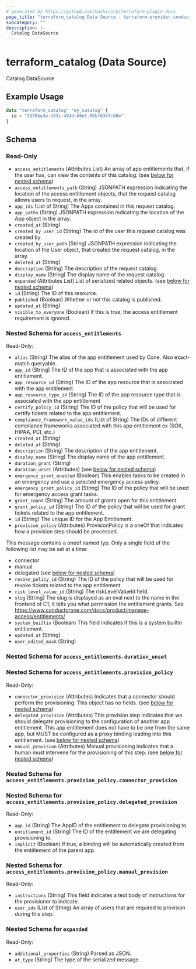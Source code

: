 ```yaml
---
# generated by https://github.com/hashicorp/terraform-plugin-docs
page_title: "terraform_catalog Data Source - terraform-provider-conductorone"
subcategory: ""
description: |-
  Catalog DataSource
---
```


# terraform_catalog (Data Source)

Catalog DataSource

## Example Usage

```terraform
data "terraform_catalog" "my_catalog" {
  id = "3378be3e-d33c-494d-b9ef-06bf634fc68e"
}
```

<!-- schema generated by tfplugindocs -->
## Schema

### Read-Only

- `access_entitlements` (Attributes List) An array of app entitlements that, if the user has, can view the contents of this catalog. (see [below for nested schema](#nestedatt--access_entitlements))
- `access_entitlements_path` (String) JSONPATH expression indicating the location of the access entitlement objects, that the request catalog allows users to request, in the array.
- `app_ids` (List of String) The Apps contained in this request catalog.
- `app_paths` (String) JSONPATH expression indicating the location of the App object in the array.
- `created_at` (String)
- `created_by_user_id` (String) The id of the user this request catalog was created by.
- `created_by_user_path` (String) JSONPATH expression indicating the location of the User object, that created the request catalog, in the array.
- `deleted_at` (String)
- `description` (String) The description of the request catalog.
- `display_name` (String) The display name of the request catalog.
- `expanded` (Attributes List) List of serialized related objects. (see [below for nested schema](#nestedatt--expanded))
- `id` (String) The ID of this resource.
- `published` (Boolean) Whether or not this catalog is published.
- `updated_at` (String)
- `visible_to_everyone` (Boolean) If this is true, the access entitlement requirement is ignored.

<a id="nestedatt--access_entitlements"></a>
### Nested Schema for `access_entitlements`

Read-Only:

- `alias` (String) The alias of the app entitlement used by Cone. Also exact-match queryable.
- `app_id` (String) The ID of the app that is associated with the app entitlement.
- `app_resource_id` (String) The ID of the app resource that is associated with the app entitlement
- `app_resource_type_id` (String) The ID of the app resource type that is associated with the app entitlement
- `certify_policy_id` (String) The ID of the policy that will be used for certify tickets related to the app entitlement.
- `compliance_framework_value_ids` (List of String) The IDs of different compliance frameworks associated with this app entitlement ex (SOX, HIPAA, PCI, etc.)
- `created_at` (String)
- `deleted_at` (String)
- `description` (String) The description of the app entitlement.
- `display_name` (String) The display name of the app entitlement.
- `duration_grant` (String)
- `duration_unset` (Attributes) (see [below for nested schema](#nestedatt--access_entitlements--duration_unset))
- `emergency_grant_enabled` (Boolean) This enables tasks to be created in an emergency and use a selected emergency access policy.
- `emergency_grant_policy_id` (String) The ID of the policy that will be used for emergency access grant tasks.
- `grant_count` (String) The amount of grants open for this entitlement
- `grant_policy_id` (String) The ID of the policy that will be used for grant tickets related to the app entitlement.
- `id` (String) The unique ID for the App Entitlement.
- `provision_policy` (Attributes) ProvisionPolicy is a oneOf that indicates how a provision step should be processed.

This message contains a oneof named typ. Only a single field of the following list may be set at a time:
  - connector
  - manual
  - delegated (see [below for nested schema](#nestedatt--access_entitlements--provision_policy))
- `revoke_policy_id` (String) The ID of the policy that will be used for revoke tickets related to the app entitlement
- `risk_level_value_id` (String) The riskLevelValueId field.
- `slug` (String) The slug is displayed as an oval next to the name in the frontend of C1, it tells you what permission the entitlement grants. See https://www.conductorone.com/docs/product/manage-access/entitlements/
- `system_builtin` (Boolean) This field indicates if this is a system builtin entitlement.
- `updated_at` (String)
- `user_edited_mask` (String)

<a id="nestedatt--access_entitlements--duration_unset"></a>
### Nested Schema for `access_entitlements.duration_unset`


<a id="nestedatt--access_entitlements--provision_policy"></a>
### Nested Schema for `access_entitlements.provision_policy`

Read-Only:

- `connector_provision` (Attributes) Indicates that a connector should perform the provisioning. This object has no fields. (see [below for nested schema](#nestedatt--access_entitlements--provision_policy--connector_provision))
- `delegated_provision` (Attributes) This provision step indicates that we should delegate provisioning to the configuration of another app entitlement. This app entitlement does not have to be one from the same app, but MUST be configured as a proxy binding leading into this entitlement. (see [below for nested schema](#nestedatt--access_entitlements--provision_policy--delegated_provision))
- `manual_provision` (Attributes) Manual provisioning indicates that a human must intervene for the provisioning of this step. (see [below for nested schema](#nestedatt--access_entitlements--provision_policy--manual_provision))

<a id="nestedatt--access_entitlements--provision_policy--connector_provision"></a>
### Nested Schema for `access_entitlements.provision_policy.connector_provision`


<a id="nestedatt--access_entitlements--provision_policy--delegated_provision"></a>
### Nested Schema for `access_entitlements.provision_policy.delegated_provision`

Read-Only:

- `app_id` (String) The AppID of the entitlement to delegate provisioning to.
- `entitlement_id` (String) The ID of the entitlement we are delegating provisioning to.
- `implicit` (Boolean) If true, a binding will be automatically created from the entitlement of the parent app.


<a id="nestedatt--access_entitlements--provision_policy--manual_provision"></a>
### Nested Schema for `access_entitlements.provision_policy.manual_provision`

Read-Only:

- `instructions` (String) This field indicates a text body of instructions for the provisioner to indicate.
- `user_ids` (List of String) An array of users that are required to provision during this step.




<a id="nestedatt--expanded"></a>
### Nested Schema for `expanded`

Read-Only:

- `additional_properties` (String) Parsed as JSON.
- `at_type` (String) The type of the serialized message.
